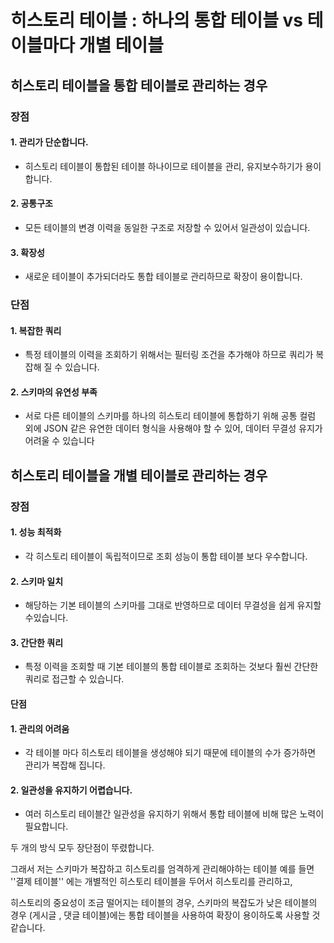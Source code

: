 # 히스토리 테이블 : 하나의 통합 테이블 vs 테이블마다 개별 테이블



## 히스토리 테이블을 통합 테이블로 관리하는 경우

### 장점 

#### 1. 관리가 단순합니다.

- 히스토리 테이블이 통합된 테이블 하나이므로 테이블을 관리, 유지보수하기가 용이합니다.

#### 2. 공통구조

- 모든 테이블의 변경 이력을 동일한 구조로 저장할 수 있어서 일관성이 있습니다.

#### 3. 확장성 

- 새로운 테이블이 추가되더라도 통합 테이블로 관리하므로 확장이 용이합니다.



### 단점

#### 1. 복잡한 쿼리

- 특정 테이블의 이력을 조회하기 위해서는 필터링 조건을 추가해야 하므로 쿼리가 복잡해 질 수 있습니다.

#### 2. 스키마의 유연성 부족

- 서로 다른 테이블의 스키마를 하나의 히스토리 테이블에 통합하기 위해 공통 컬럼 외에 JSON 같은 유연한 데이터 형식을 사용해야 할 수 있어, 데이터 무결성 유지가 어려울 수 있습니다



## 히스토리 테이블을 개별  테이블로 관리하는 경우

### 장점

#### 1. 성능 최적화

- 각 히스토리 테이블이 독립적이므로 조회 성능이 통합 테이블 보다 우수합니다.

#### 2. 스키마 일치

- 해당하는 기본 테이블의 스키마를 그대로 반영하므로 데이터 무결성을 쉽게 유지할 수있습니다.

#### 3. 간단한 쿼리

- 특정 이력을 조회할 때 기본 테이블의 통합 테이블로 조회하는 것보다 훨씬 간단한 쿼리로 접근할 수 있습니다.

  

#### 단점

#### 1. 관리의 어려움

- 각 테이블 마다 히스토리 테이블을 생성해야 되기 때문에 테이블의 수가 증가하면 관리가 복잡해 집니다.

#### 2. 일관성을 유지하기 어렵습니다.

- 여러 히스토리 테이블간 일관성을 유지하기 위해서 통합 테이블에 비해 많은 노력이 필요합니다.



두 개의 방식 모두 장단점이 뚜렸합니다. 

그래서 저는 스키마가 복잡하고 히스토리를 엄격하게 관리해야하는 테이블 예를 들면 ''결제 테이블'' 에는 개별적인 히스토리 테이블을 두어서 히스토리를 관리하고, 

히스토리의 중요성이 조금 떨어지는 테이블의 경우, 스키마의 복잡도가 낮은 테이블의 경우 (게시글 , 댓글 테이블)에는 통합 테이블을 사용하여 확장이 용이하도록 사용할 것같습니다.







